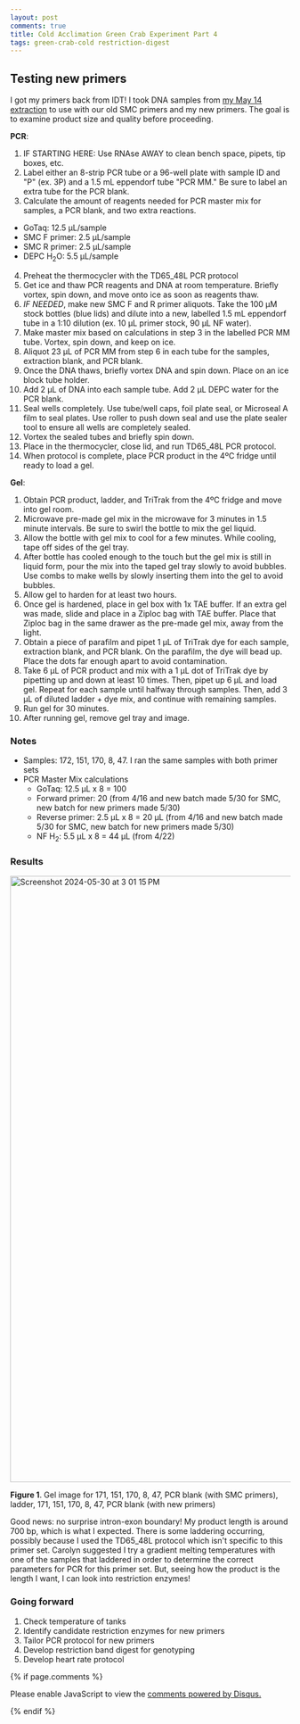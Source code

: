 ```yaml
---
layout: post
comments: true
title: Cold Acclimation Green Crab Experiment Part 4
tags: green-crab-cold restriction-digest
---
```


## Testing new primers

I got my primers back from IDT! I took DNA samples from [my May 14 extraction](https://yaaminiv.github.io/Green-Crab-Experiment-2023-Part52/) to use with our old SMC primers and my new primers. The goal is to examine product size and quality before proceeding.

**PCR**:

1. IF STARTING HERE: Use RNAse AWAY to clean bench space, pipets, tip boxes, etc.
2. Label either an 8-strip PCR tube or a 96-well plate with sample ID and "P" (ex. 3P) and a 1.5 mL eppendorf tube "PCR MM." Be sure to label an extra tube for the PCR blank.
3. Calculate the amount of reagents needed for PCR master mix for samples, a PCR blank, and two extra reactions.
  - GoTaq: 12.5 µL/sample
  - SMC F primer: 2.5 µL/sample
  - SMC R primer: 2.5 µL/sample
  - DEPC H<sub>2</sub>O: 5.5 µL/sample
4. Preheat the thermocycler with the TD65_48L PCR protocol
5. Get ice and thaw PCR reagents and DNA at room temperature. Briefly vortex, spin down, and move onto ice as soon as reagents thaw.
6. *IF NEEDED*, make new SMC F and R primer aliquots. Take the 100 µM stock bottles (blue lids) and dilute into a new, labelled 1.5 mL eppendorf tube in a 1:10 dilution (ex. 10 µL primer stock, 90 µL NF water).
6. Make master mix based on calculations in step 3 in the labelled PCR MM tube. Vortex, spin down, and keep on ice.
7. Aliquot 23 µL of PCR MM from step 6 in each tube for the samples, extraction blank, and PCR blank.
8. Once the DNA thaws, briefly vortex DNA and spin down. Place on an ice block tube holder.
9. Add 2 µL of DNA into each sample tube. Add 2 µL DEPC water for the PCR blank.
10. Seal wells completely. Use tube/well caps, foil plate seal, or Microseal A film to seal plates. Use roller to push down seal and use the plate sealer tool to ensure all wells are completely sealed.
11. Vortex the sealed tubes and briefly spin down.
12. Place in the thermocycler, close lid, and run TD65_48L PCR protocol.
13. When protocol is complete, place PCR product in the 4ºC fridge until ready to load a gel.

**Gel**:

1. Obtain PCR product, ladder, and TriTrak from the 4ºC fridge and move into gel room.
2. Microwave pre-made gel mix in the microwave for 3 minutes in 1.5 minute intervals. Be sure to swirl the bottle to mix the gel liquid.
3. Allow the bottle with gel mix to cool for a few minutes. While cooling, tape off sides of the gel tray.
3. After bottle has cooled enough to the touch but the gel mix is still in liquid form, pour the mix into the taped gel tray slowly to avoid bubbles. Use combs to make wells by slowly inserting them into the gel to avoid bubbles.
4. Allow gel to harden for at least two hours.
5. Once gel is hardened, place in gel box with 1x TAE buffer. If an extra gel was made, slide and place in a Ziploc bag with TAE buffer. Place that Ziploc bag in the same drawer as the pre-made gel mix, away from the light.
6. Obtain a piece of parafilm and pipet 1 µL of TriTrak dye for each sample, extraction blank, and PCR blank. On the parafilm, the dye will bead up. Place the dots far enough apart to avoid contamination.
7. Take 6 µL of PCR product and mix with a 1 µL dot of TriTrak dye by pipetting up and down at least 10 times. Then, pipet up 6 µL and load gel. Repeat for each sample until halfway through samples. Then, add 3 µL of diluted ladder + dye mix, and continue with remaining samples.
8. Run gel for 30 minutes.
9. After running gel, remove gel tray and image.

### Notes

- Samples: 172, 151, 170, 8, 47. I ran the same samples with both primer sets
- PCR Master Mix calculations
  - GoTaq: 12.5 µL x 8 = 100
  - Forward primer: 20 (from 4/16 and new batch made 5/30 for SMC, new batch for new primers made 5/30)
  - Reverse primer: 2.5 µL x 8 = 20 µL (from 4/16 and new batch made 5/30 for SMC, new batch for new primers made 5/30)
  - NF H<sub>2</sub>: 5.5 µL x 8 = 44 µL (from 4/22)

### Results

<img width="1087" alt="Screenshot 2024-05-30 at 3 01 15 PM" src="https://github.com/yaaminiv/wc-green-crab/assets/22335838/a41f54f4-ad52-4953-b54f-dc629c1b246d">

**Figure 1**. Gel image for 171, 151, 170, 8, 47, PCR blank (with SMC primers), ladder, 171, 151, 170, 8, 47, PCR blank (with new primers)

Good news: no surprise intron-exon boundary! My product length is around 700 bp, which is what I expected. There is some laddering occurring, possibly because I used the TD65_48L protocol which isn't specific to this primer set. Carolyn suggested I try a gradient melting temperatures with one of the samples that laddered in order to determine the correct parameters for PCR for this primer set. But, seeing how the product is the length I want, I can look into restriction enzymes!

### Going forward

1. Check temperature of tanks
3. Identify candidate restriction enzymes for new primers
2. Tailor PCR protocol for new primers
3. Develop restriction band digest for genotyping
4. Develop heart rate protocol

{% if page.comments %}

<div id="disqus_thread"></div>
<script>

/**
*  RECOMMENDED CONFIGURATION VARIABLES: EDIT AND UNCOMMENT THE SECTION BELOW TO INSERT DYNAMIC VALUES FROM YOUR PLATFORM OR CMS.
*  LEARN WHY DEFINING THESE VARIABLES IS IMPORTANT: https://disqus.com/admin/universalcode/#configuration-variables*/
/*
var disqus_config = function () {
this.page.url = PAGE_URL;  // Replace PAGE_URL with your page's canonical URL variable
this.page.identifier = PAGE_IDENTIFIER; // Replace PAGE_IDENTIFIER with your page's unique identifier variable
};
*/
(function() { // DON'T EDIT BELOW THIS LINE
var d = document, s = d.createElement('script');
s.src = 'https://the-responsible-grad-student.disqus.com/embed.js';
s.setAttribute('data-timestamp', +new Date());
(d.head || d.body).appendChild(s);
})();
</script>
<noscript>Please enable JavaScript to view the <a href="https://disqus.com/?ref_noscript">comments powered by Disqus.</a></noscript>

{% endif %}

<script id="dsq-count-scr" src="//the-responsible-grad-student.disqus.com/count.js" async></script>
